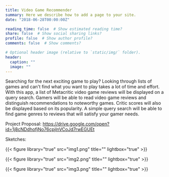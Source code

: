 ```yaml
---
title: Video Game Recommender
summary: Here we describe how to add a page to your site.
date: "2018-06-28T00:00:00Z"

reading_time: false  # Show estimated reading time?
share: false  # Show social sharing links?
profile: false  # Show author profile?
comments: false  # Show comments?

# Optional header image (relative to `static/img/` folder).
header:
  caption: ""
  image: ""
---
```


Searching for the next exciting game to play? Looking through lists of games and can't find what you want to play takes a lot of time and effort. With this app, a list of Metacritic video game reviews will be displayed on a query search. Gamers will be able to read video game reviews and distinguish recommendations to noteworthy games. Critic scores will also be displayed based on its popularity. A simple query search will be able to find game genres to reviews that will satisfy your gamer needs.

Project Proposal: https://drive.google.com/open?id=1j8cNDdhofjNo76cpjlnVCoJd7rwEGUEt

Sketches:

{{< figure library="true" src="img1.png" title="" lightbox="true" >}}

{{< figure library="true" src="img2.png" title="" lightbox="true" >}}

{{< figure library="true" src="img3.png" title="" lightbox="true" >}}

